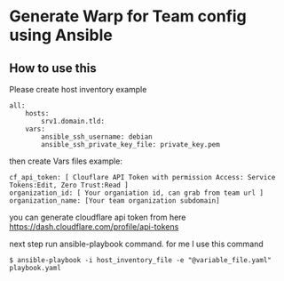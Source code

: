 # Generate Warp for Team config using Ansible 


## How to use this 

Please create host inventory example 

```
all:
    hosts:
        srv1.domain.tld:
    vars:
        ansible_ssh_username: debian
        ansible_ssh_private_key_file: private_key.pem 

```

then create Vars files example: 

```
cf_api_token: [ Clouflare API Token with permission Access: Service Tokens:Edit, Zero Trust:Read ]
organization_id: [ Your organiation id, can grab from team url ]
organization_name: [Your team organization subdomain]

```

you can generate cloudflare api token from here https://dash.cloudflare.com/profile/api-tokens

next step run ansible-playbook command. for me I use this command 

```
$ ansible-playbook -i host_inventory_file -e "@variable_file.yaml" playbook.yaml
```
